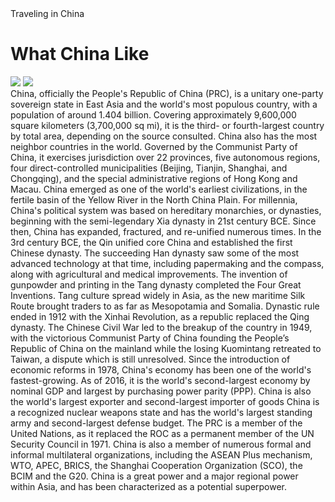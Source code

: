<!DOCTYPE html>
<html>
  <head>
    <tital>Traveling in China</taital>
    <link href="./style.css" type="text/css" rel="stylesheet">
  </head>
  <body>
    <h1> What China Like</h1>
    <div>
      <img src="http://www.chinamaps.org/images/CHINA.jpg"/>
      <img src="http://www.cnto.org/wp-content/uploads/2014/04/newchinaworldmap1.jpg"/>
    </div>
    <p1>
      China, officially the People's Republic of China (PRC), is a unitary one-party sovereign state in East Asia and the world's most populous 
country, with a population of around 1.404 billion. Covering approximately 9,600,000 square kilometers (3,700,000 sq mi), it is the third- 
or fourth-largest country by total area, depending on the source consulted. China also has the most neighbor countries in the world. 
Governed by the Communist Party of China, it exercises jurisdiction over 22 provinces, five autonomous regions, four direct-controlled 
municipalities (Beijing, Tianjin, Shanghai, and Chongqing), and the special administrative regions of Hong Kong and Macau.
China emerged as one of the world's earliest civilizations, in the fertile basin of the Yellow River in the North China Plain. For 
millennia, China's political system was based on hereditary monarchies, or dynasties, beginning with the semi-legendary Xia dynasty in 21st 
century BCE. Since then, China has expanded, fractured, and re-unified numerous times. In the 3rd century BCE, the Qin unified core China 
and established the first Chinese dynasty. The succeeding Han dynasty saw some of the most advanced technology at that time, including 
papermaking and the compass, along with agricultural and medical improvements. The invention of gunpowder and printing in the Tang dynasty 
completed the Four Great Inventions. Tang culture spread widely in Asia, as the new maritime Silk Route brought traders to as far as 
Mesopotamia and Somalia. Dynastic rule ended in 1912 with the Xinhai Revolution, as a republic replaced the Qing dynasty. The Chinese Civil 
War led to the breakup of the country in 1949, with the victorious Communist Party of China founding the People’s Republic of China on the 
mainland while the losing Kuomintang retreated to Taiwan, a dispute which is still unresolved.
Since the introduction of economic reforms in 1978, China's economy has been one of the world's fastest-growing. As of 2016, it is the 
world's second-largest economy by nominal GDP and largest by purchasing power parity (PPP). China is also the world's largest exporter and 
second-largest importer of goods  China is a recognized nuclear weapons state and has the world's largest standing army and second-largest 
defense budget. The PRC is a member of the United Nations, as it replaced the ROC as a permanent member of the UN Security Council in 1971. 
China is also a member of numerous formal and informal multilateral organizations, including the ASEAN Plus mechanism, WTO, APEC, BRICS, 
the Shanghai Cooperation Organization (SCO), the BCIM and the G20. China is a great power and a major regional power within Asia, and has 
been characterized as a potential superpower. 
    </p1>
  </body>
</html>
